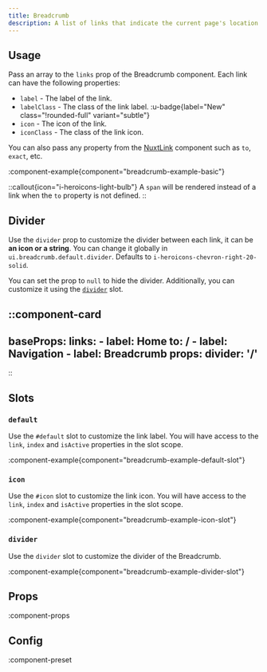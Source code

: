```yaml
---
title: Breadcrumb
description: A list of links that indicate the current page's location within a navigational hierarchy.
---
```


## Usage

Pass an array to the `links` prop of the Breadcrumb component. Each link can have the following properties:

- `label` - The label of the link.
- `labelClass` - The class of the link label. :u-badge{label="New" class="!rounded-full" variant="subtle"}
- `icon` - The icon of the link.
- `iconClass` - The class of the link icon.

You can also pass any property from the [NuxtLink](https://nuxt.com/docs/api/components/nuxt-link#props) component such as `to`, `exact`, etc.

:component-example{component="breadcrumb-example-basic"}

::callout{icon="i-heroicons-light-bulb"}
A `span` will be rendered instead of a link when the `to` property is not defined.
::

## Divider

Use the `divider` prop to customize the divider between each link, it can be **an icon or a string**. You can change it globally in `ui.breadcrumb.default.divider`. Defaults to `i-heroicons-chevron-right-20-solid`.

You can set the prop to `null` to hide the divider. Additionally, you can customize it using the [`divider`](#divider-1) slot.

::component-card
---
baseProps:
  links:
    - label: Home
      to: /
    - label: Navigation
    - label: Breadcrumb
props:
  divider: '/'
---
::

## Slots

### `default`

Use the `#default` slot to customize the link label. You will have access to the `link`, `index` and `isActive` properties in the slot scope.

:component-example{component="breadcrumb-example-default-slot"}

### `icon`

Use the `#icon` slot to customize the link icon. You will have access to the `link`, `index` and `isActive` properties in the slot scope.

:component-example{component="breadcrumb-example-icon-slot"}

### `divider`

Use the `divider` slot to customize the divider of the Breadcrumb.

:component-example{component="breadcrumb-example-divider-slot"}

## Props

:component-props

## Config

:component-preset

